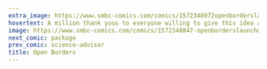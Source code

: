 ```yaml
---
extra_image: https://www.smbc-comics.com/comics/1572348972openborderslaunchdayafter.png
hovertext: A million thank yous to everyone willing to give this idea a chance. <3
image: https://www.smbc-comics.com/comics/1572348847-openborderslaunchday.png
next_comic: package
prev_comic: science-advisor
title: Open Borders
---
```


